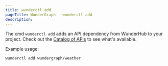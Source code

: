 ```yaml
---
title: wunderctl add
pageTitle: WunderGraph - wunderctl add
description:
---
```


The cmd `wunderctl add` adds an API dependency from WunderHub to your project.
Check out the [Catalog of APIs](https://hub.wundergraph.com/catalog) to see what's available.

Example usage:

```shell
wunderctl add wundergraph/weather
```
